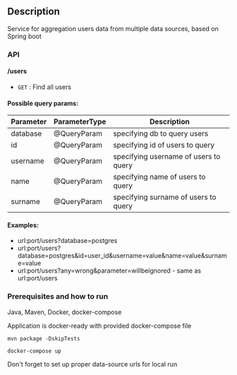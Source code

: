 ## Description
Service for aggregation users data from multiple data sources, based on Spring boot

### API

#### /users
* `GET` : Find all users

#### Possible query params:

| Parameter | ParameterType | Description                            |
|-----------|---------------|----------------------------------------| 
| database  | @QueryParam   | specifying db to query users           |
| id        | @QueryParam   | specifying id of users to query        |
| username  | @QueryParam   | specifying username of users to query  |
| name      | @QueryParam   | specifying name of users to query      |
| surname   | @QueryParam   | specifying surname of users to query   |

#### Examples:
* url:port/users?database=postgres
* url:port/users?database=postgres&id=user_id&username=value&name=value&surname=value
* url:port/users?any=wrong&parameter=willbeignored - same as url:port/users

### Prerequisites and how to run 

Java, Maven, Docker, docker-compose

Application is docker-ready with provided docker-compose file

`mvn package -DskipTests`

`docker-compose up`

Don't forget to set up proper data-source urls for local run



